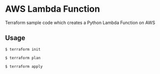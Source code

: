# AWS Lambda Function

Terraform sample code which creates a Python Lambda Function on AWS


## Usage

```hcl
$ terraform init
```

```hcl
$ terraform plan
```

```hcl
$ terraform apply
```
